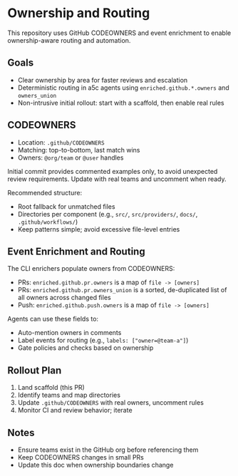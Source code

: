 # Ownership and Routing

This repository uses GitHub CODEOWNERS and event enrichment to enable ownership-aware routing and automation.

## Goals
- Clear ownership by area for faster reviews and escalation
- Deterministic routing in a5c agents using `enriched.github.*.owners` and `owners_union`
- Non-intrusive initial rollout: start with a scaffold, then enable real rules

## CODEOWNERS
- Location: `.github/CODEOWNERS`
- Matching: top-to-bottom, last match wins
- Owners: `@org/team` or `@user` handles

Initial commit provides commented examples only, to avoid unexpected review requirements. Update with real teams and uncomment when ready.

Recommended structure:
- Root fallback for unmatched files
- Directories per component (e.g., `src/`, `src/providers/`, `docs/`, `.github/workflows/`)
- Keep patterns simple; avoid excessive file-level entries

## Event Enrichment and Routing
The CLI enrichers populate owners from CODEOWNERS:
- PRs: `enriched.github.pr.owners` is a map of `file -> [owners]`
- PRs: `enriched.github.pr.owners_union` is a sorted, de-duplicated list of all owners across changed files
- Push: `enriched.github.push.owners` is a map of `file -> [owners]`

Agents can use these fields to:
- Auto-mention owners in comments
- Label events for routing (e.g., `labels: ["owner=@team-a"]`)
- Gate policies and checks based on ownership

## Rollout Plan
1) Land scaffold (this PR)
2) Identify teams and map directories
3) Update `.github/CODEOWNERS` with real owners, uncomment rules
4) Monitor CI and review behavior; iterate

## Notes
- Ensure teams exist in the GitHub org before referencing them
- Keep CODEOWNERS changes in small PRs
- Update this doc when ownership boundaries change
